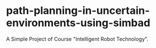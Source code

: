 # path-planning-in-uncertain-environments-using-simbad
A Simple Project of Course "Intelligent Robot Technology".

